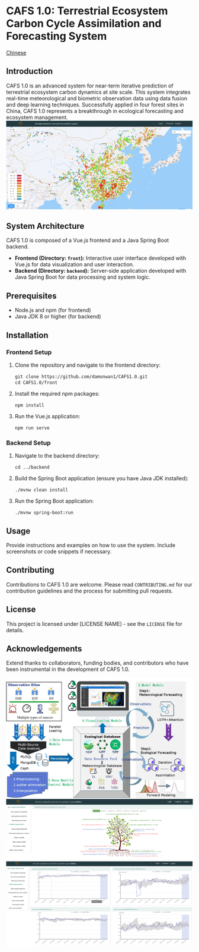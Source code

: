 
# CAFS 1.0: Terrestrial Ecosystem Carbon Cycle Assimilation and Forecasting System
[Chinese](./README_ZH.md)
## Introduction
CAFS 1.0 is an advanced system for near-term iterative prediction of terrestrial ecosystem carbon dynamics at site scale. This system integrates real-time meteorological and biometric observation data using data fusion and deep learning techniques. Successfully applied in four forest sites in China, CAFS 1.0 represents a breakthrough in ecological forecasting and ecosystem management.
![Example of CAFS1.0](images/example1.png)
## System Architecture
CAFS 1.0 is composed of a Vue.js frontend and a Java Spring Boot backend.

- **Frontend (Directory: `front`):** Interactive user interface developed with Vue.js for data visualization and user interaction.
- **Backend (Directory: `backend`):** Server-side application developed with Java Spring Boot for data processing and system logic.

## Prerequisites
- Node.js and npm (for frontend)
- Java JDK 8 or higher (for backend)

## Installation

### Frontend Setup
1. Clone the repository and navigate to the frontend directory:
   ```
   git clone https://github.com/damonwan1/CAFS1.0.git
   cd CAFS1.0/front
   ```
2. Install the required npm packages:
   ```
   npm install
   ```
3. Run the Vue.js application:
   ```
   npm run serve
   ```

### Backend Setup
1. Navigate to the backend directory:
   ```
   cd ../backend
   ```
2. Build the Spring Boot application (ensure you have Java JDK installed):
   ```
   ./mvnw clean install
   ```
3. Run the Spring Boot application:
   ```
   ./mvnw spring-boot:run
   ```

## Usage
Provide instructions and examples on how to use the system. Include screenshots or code snippets if necessary.

## Contributing
Contributions to CAFS 1.0 are welcome. Please read `CONTRIBUTING.md` for our contribution guidelines and the process for submitting pull requests.

## License
This project is licensed under [LICENSE NAME] - see the `LICENSE` file for details.

## Acknowledgements
Extend thanks to collaborators, funding bodies, and contributors who have been instrumental in the development of CAFS 1.0.

![Example of CAFS1.0](images/example2.png)
![Example of CAFS1.0](images/example3.png)
![Example of CAFS1.0](images/example4.png)
